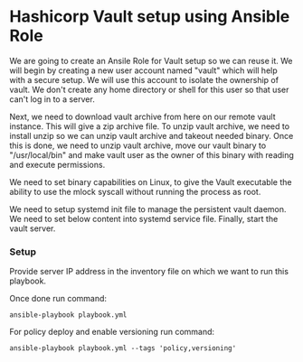 # Hashicorp Vault setup using Ansible Role

We are going to create an Ansile Role for Vault setup so we can reuse it. We will begin by creating a new user account named "vault" which will help with a secure setup. We will use this account to isolate the ownership of vault. We don't create any home directory or shell for this user so that user can't log in to a server.

Next, we need to download vault archive from here on our remote vault instance. This will give a zip archive file. To unzip vault archive, we need to install unzip so we can unzip vault archive and takeout needed binary. Once this is done, we need to unzip vault archive, move our vault binary to "/usr/local/bin" and make vault user as the owner of this binary with reading and execute permissions.

We need to set binary capabilities on Linux, to give the Vault executable the ability to use the mlock syscall without running the process as root.

We need to setup systemd init file to manage the persistent vault daemon. We need to set below content into systemd service file. Finally, start the vault server.

### Setup

Provide server IP address in the inventory file on which we want to run this playbook. 

Once done run command:
```
ansible-playbook playbook.yml
```

For policy deploy and enable versioning run command:
```
ansible-playbook playbook.yml --tags 'policy,versioning'
```